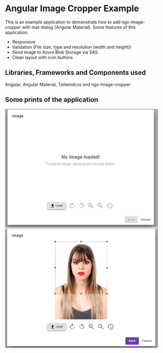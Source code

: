 # Angular Image Cropper Example

This is an example application to demonstrate how to add ngx-image-cropper with mat-dialog (Angular Material). 
Some features of this application:
- Responsive
- Validation (File size, type and resolution (width and height))
- Send image to Azure Blob Storage via SAS
- Clean layout with icon buttons

## Libraries, Frameworks and Components used
Angular, Angular Material, Tailwindcss and ngx-image-cropper

## Some prints of the application
![alt text](https://github.com/rogeriopgp/angular-image-cropper-example/blob/master/print3.png)
![alt text](https://github.com/rogeriopgp/angular-image-cropper-example/blob/master/print4.png)






